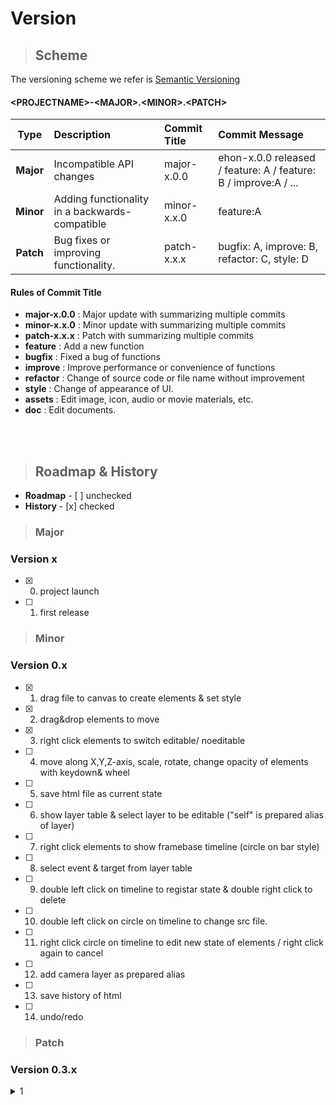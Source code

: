 Version
=============

>## Scheme

The versioning scheme we refer is [Semantic Versioning](https://semver.org/)

#### <PROJECTNAME\>-<MAJOR\>.<MINOR\>.<PATCH\>

| Type | Description | Commit Title | Commit Message |
|:----------:|:-------------|:-------------|:-------------|
|**Major**| Incompatible API changes | major-x.0.0 | ehon-x.0.0 released / feature: A / feature: B / improve:A / ...   |
|**Minor**| Adding functionality in a backwards-compatible | minor-x.x.0 | feature:A |
|**Patch**| Bug fixes or improving functionality. | patch-x.x.x | bugfix: A,  improve: B,  refactor: C, style: D |
<summary><div> 

#### Rules of Commit Title
- **major-x.0.0** : Major update with summarizing multiple commits
- **minor-x.x.0** : Minor update with summarizing multiple commits
- **patch-x.x.x** : Patch with summarizing multiple commits
- **feature**  : Add a new function
- **bugfix**  : Fixed a bug of functions
- **improve** : Improve performance or convenience of functions
- **refactor** : Change of source code or file name without improvement
- **style** :  Change of appearance of UI.
- **assets** :  Edit image, icon, audio or movie materials, etc.
- **doc** :  Edit documents.

<br>
<br>

> ## Roadmap & History
- **Roadmap** -  [ ] unchecked
- **History** - [x] checked

>### Major
### Version x

- [x] 0. project launch
- [ ] 1. first release

>### Minor
### Version 0.x

- [x] 1. drag file to canvas to create elements & set style 
- [x] 2. drag&drop elements to move
- [x] 3. right click elements to switch editable/ noeditable 
- [ ] 4. move along X,Y,Z-axis, scale, rotate, change opacity of elements with keydown& wheel
- [ ] 5. save html file as current state
- [ ] 6. show layer table & select layer to be editable ("self" is prepared alias of layer) 
- [ ] 7. right click elements to show framebase timeline (circle on bar style)
- [ ] 8. select event & target from layer table
- [ ] 9. double left click on timeline to registar state & double right click to delete
- [ ] 10. double left click on circle on timeline to change src file.
- [ ] 11. right click circle on timeline to edit new state of elements / right click again to cancel
- [ ] 12. add camera layer as prepared alias
- [ ] 13. save history of html
- [ ] 14. undo/redo



>### Patch

### Version 0.3.x
<details>
<summary>1</summary>
refactor:  Replace defineProperty Methods<br>
bugfix: Fixed the problem that the previously selected element is not
deactivated
</details>